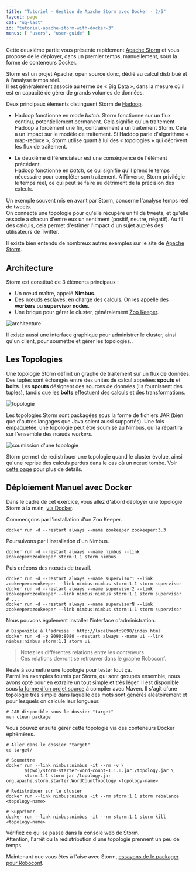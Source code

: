 ```yaml
---
title: "Tutoriel - Gestion de Apache Storm avec Docker - 2/5"
layout: page
cat: "ug-last"
id: "tutorial-apache-storm-with-docker-3"
menus: [ "users", "user-guide" ]
---
```


Cette deuxième partie vous présente rapidement [Apache Storm](http://storm.apache.org/) et vous propose de le déployer,
dans un premier temps, manuellement, sous la forme de conteneurs Docker.

Storm est un projet Apache, open source donc, dédié au calcul distribué et à l'analyse temps réel.  
Il est généralement associé au terme de « Big Data », dans la mesure où il est en capacité de gérer
de grands volumes de données.

Deux principaux éléments distinguent Storm de [Hadoop](http://hadoop.apache.org/).  

* Hadoop fonctionne en mode *batch*. Storm fonctionne sur un flux continu, potentiellement permanent.
Cela signifie qu'un traitement Hadoop a forcément une fin, contrairement à un traitement Storm. Cela
a un impact sur le modèle de traitement. Si Haddop parle d'algorithme « map-reduce », Storm utilise
quant à lui des « topologies » qui décrivent les flux de traitement.

* Le deuxième différenciateur est une conséquence de l'élément précédent.  
Hadoop fonctionne en *batch*, ce qui signifie qu'il prend le temps nécessaire pour compléter son
traitement. A l'inverse, Storm privilégie le temps réel, ce qui peut se faire au détriment de la précision
des calculs.

Un exemple souvent mis en avant par Storm, concerne l'analyse temps réel de tweets.  
On connecte une topologie pour qu'elle récupère un fil de tweets, et qu'elle associe à chacun d'entre eux
un sentiment (positif, neutre, négatif). Au fil des calculs, cela permet d'estimer l'impact d'un sujet auprès
des utilisateurs de Twitter.

Il existe bien entendu de nombreux autres exemples sur le site de [Apache Storm](http://storm.apache.org/).


## Architecture

Storm est constitué de 3 éléments principaux :

* Un nœud maître, appelé **Nimbus**.
* Des nœuds esclaves, en charge des calculs. On les appelle des **workers** ou **supervisor nodes**.
* Une brique pour gérer le cluster, généralement [Zoo Keeper](https://zookeeper.apache.org/).

<img src="/resources/img/tutorial-storm-cluster.png" alt="architecture" />

Il existe aussi une interface graphique pour administrer le cluster, ainsi qu'un client,
pour soumettre et gérer les topologies..


## Les Topologies

Une topologie Storm définit un graphe de traitement sur un flux de données. Des tuples sont échangés entre des unités
de calcul appelées **spouts** et **bolts**. Les **spouts** désignent des sources de données (ils fournissent des tuples), tandis
que les **bolts** effectuent des calculs et des transformations.

<img src="/resources/img/tutorial-storm-topology.png" alt="topologie" />

Les topologies Storm sont packagées sous la forme de fichiers JAR (bien que d'autres langages que Java soient aussi supportés).
Une fois empaquetée, une topologie peut être soumise au Nimbus, qui la répartira sur l'ensemble des nœuds *workers*.

<img src="/resources/img/tutorial-storm-submit.png" alt="soumission d'une topologie" />

Storm permet de redistribuer une topologie quand le cluster évolue, ainsi qu'une reprise des calculs
perdus dans le cas où un nœud tombe. Voir [cette page](http://storm.apache.org/releases/current/Fault-tolerance.html) pour plus de détails.


## Déploiement Manuel avec Docker

Dans le cadre de cet exercice, vous allez d'abord déployer une topologie Storm à la main, [via Docker](https://hub.docker.com/_/storm/).

Commençons par l'installation d'un Zoo Keeper.

```
docker run -d --restart always --name zookeeper zookeeper:3.3
```

Poursuivons par l'installation d'un Nimbus.

```
docker run -d --restart always --name nimbus --link zookeeper:zookeeper storm:1.1 storm nimbus
```

Puis créeons des nœuds de travail.

```properties
docker run -d --restart always --name supervisor1 --link zookeeper:zookeeper --link nimbus:nimbus storm:1.1 storm supervisor
docker run -d --restart always --name supervisor2 --link zookeeper:zookeeper --link nimbus:nimbus storm:1.1 storm supervisor
# ...
docker run -d --restart always --name supervisorN --link zookeeper:zookeeper --link nimbus:nimbus storm:1.1 storm supervisor
```

Nous pouvons également installer l'interface d'administration.

```properties
# Disponible à l'adresse : http://localhost:9090/index.html
docker run -d -p 9090:8080 --restart always --name ui --link nimbus:nimbus storm:1.1 storm ui
```

> Notez les différentes relations entre les conteneurs.  
> Ces relations devront se retrouver dans le graphe Roboconf.

Reste à soumettre une topologie pour tester tout ça.  
Parmi les exemples fournis par Storm, qui sont groupés ensemble, nous avons opté pour en extraire
un tout simple et très léger. Il est disponible sous [la forme d'un projet source](/resources/tutorials/WordCountTopology.zip)
à compiler avec Maven. Il s'agît d'une topologie très simple dans laquelle des mots sont générés aléatoirement
et pour lesquels on calcule leur longueur.

```properties
# JAR disponible sous le dossier "target"
mvn clean package
```

Vous pouvez ensuite gérer cette topologie via des conteneurs Docker éphémères.

```properties
# Aller dans le dossier "target"
cd target/

# Soumettre
docker run --link nimbus:nimbus -it --rm -v \
       $(pwd)/storm-starter-word-count-1.1.0.jar:/topology.jar \
       storm:1.1 storm jar /topology.jar org.apache.storm.starter.WordCountTopology <topology-name>

# Redistribuer sur le cluster
docker run --link nimbus:nimbus -it --rm storm:1.1 storm rebalance <topology-name>

# Supprimer
docker run --link nimbus:nimbus -it --rm storm:1.1 storm kill <topology-name>
```

Vérifiez ce qui se passe dans la console web de Storm.  
Attention, l'arrêt ou la redistribution d'une topologie prennent un peu de temps.

Maintenant que vous êtes à l'aise avec Storm, [essayons de le packager pour Roboconf](tutoriel-apache-storm-et-docker-4.html).
